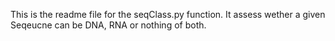 This is the readme file for the seqClass.py function. 
It assess wether a given Seqeucne can be DNA, RNA or nothing of both.
